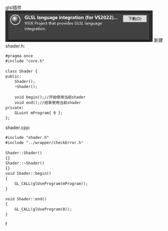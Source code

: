 glsl插件
![输入图片说明](/imgs/2024-10-22/bTMdSSuMIuegkk1k.png)
新建shader.h:
```
#pragma once
#include "core.h"

class Shader {
public:
	Shader();
	~Shader();

	void begin();//开始使用当前shader
	void end();//结束使用当前shader
private:
	GLuint mProgram{ 0 };
};
```
shader.cpp:
```
#include "shader.h"
#include "../wrapper/checkError.h"

Shader::Shader()
{}
Shader::~Shader()
{}
void Shader::begin()
{
	GL_CALL(glUseProgram(mProgram));
}

void Shader::end()
{
	GL_CALL(glUseProgram(0));
}

```
f
<!--stackedit_data:
eyJoaXN0b3J5IjpbLTE4ODk5NTc3MjksLTMwMzU0NTA4N119
-->